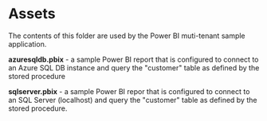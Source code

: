 # Assets
The contents of this folder are used by the Power BI muti-tenant sample application. 

**azuresqldb.pbix** - a sample Power BI report that is configured to connect to an Azure SQL DB instance and query the "customer" table as defined by the stored procedure

**sqlserver.pbix** - a sample Power BI repor that is configured to connect to an SQL Server (localhost) and query the "customer" table as defined by the stored procedure.
